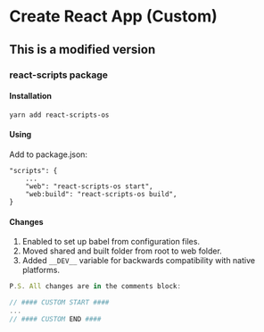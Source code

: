 # Create React App (Custom)

## This is a modified version

### react-scripts package
#### Installation
```
yarn add react-scripts-os
```
#### Using
Add to package.json:
```
"scripts": {
    ...
    "web": "react-scripts-os start",
    "web:build": "react-scripts-os build",
}
```
#### Changes
1. Enabled to set up babel from configuration files.
2. Moved shared and built folder from root to web folder.
3. Added `__DEV__` variable for backwards compatibility with native platforms.
```javascript
P.S. All changes are in the comments block:

// #### CUSTOM START ####
...
// #### CUSTOM END ####
```